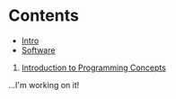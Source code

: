 # Contents

- [Intro](README.md)
- [Software](Software.md)

1. [Introduction to Programming Concepts](1-Introduction-to-Programming-Concepts.md)

...I'm working on it!
